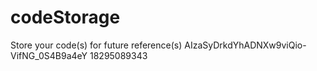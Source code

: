 # codeStorage
Store your code(s) for future reference(s)
AIzaSyDrkdYhADNXw9viQio-VifNG_0S4B9a4eY
18295089343

